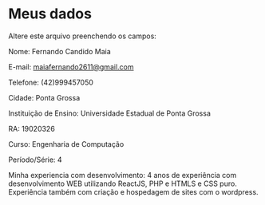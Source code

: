 # Meus dados

Altere este arquivo preenchendo os campos:

Nome: Fernando Candido Maia

E-mail: maiafernando2611@gmail.com

Telefone: (42)999457050

Cidade: Ponta Grossa

Instituição de Ensino: Universidade Estadual de Ponta Grossa

RA: 19020326

Curso: Engenharia de Computação

Período/Série: 4

Minha experiencia com desenvolvimento: 4 anos de experiência com desenvolvimento WEB utilizando ReactJS, PHP e HTMLS e CSS puro. Experiência também com criação e hospedagem de sites com o wordpress.
